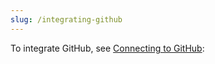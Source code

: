 ```yaml
---
slug: /integrating-github
---
```


To integrate GitHub, see [Connecting to GitHub](/connecting-repositories#connecting-to-github):
